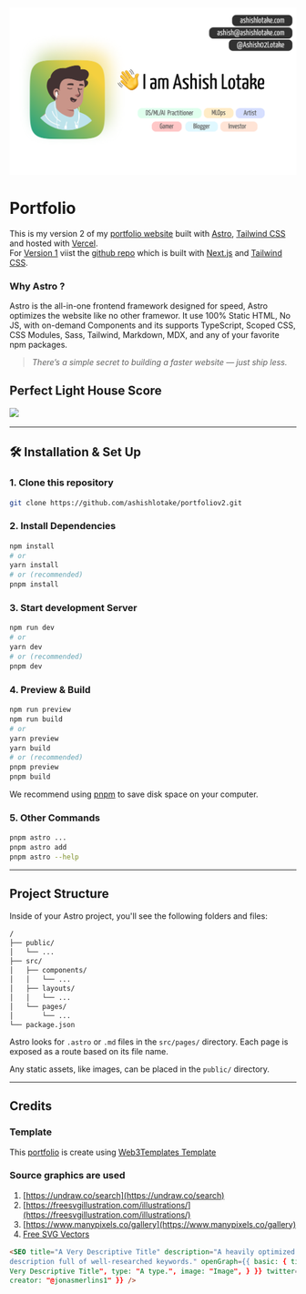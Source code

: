 ![](public/opengraph.png)

# Portfolio

This is my version 2 of my <a href="https://ashishlotake.com/" target="_blank">portfolio website</a> built with <a href="https://https://astro.build/" target="_blank">Astro</a>, <a href="https://tailwindcss.com/" target="_blank">Tailwind CSS</a> and hosted with <a href="https://www.vercel.com/" target="_blank">Vercel</a>.<br>
For [Version 1](https://github.com/ashishlotake/ashishlotake.com) viist the [github repo](https://github.com/ashishlotake/ashishlotake.com) which is </a> built with <a href="https://nextjs.org/" target="_blank">Next.js</a> and <a href="https://tailwindcss.com/" target="_blank">Tailwind CSS</a>.

### Why Astro ?

Astro is the all-in-one frontend framework designed for speed, Astro optimizes the website like no other framewor. It use 100% Static HTML, No JS, with on-demand Components and its supports TypeScript, Scoped CSS, CSS Modules, Sass, Tailwind, Markdown, MDX, and any of your favorite npm packages.

> _There’s a simple secret to building a faster website — just ship less._

## Perfect Light House Score

![](score.gif)

---

## 🛠 Installation & Set Up

### 1. Clone this repository

```bash
git clone https://github.com/ashishlotake/portfoliov2.git
```

### 2. Install Dependencies

```bash
npm install
# or
yarn install
# or (recommended)
pnpm install
```

### 3. Start development Server

```bash
npm run dev
# or
yarn dev
# or (recommended)
pnpm dev
```

### 4. Preview & Build

```bash
npm run preview
npm run build
# or
yarn preview
yarn build
# or (recommended)
pnpm preview
pnpm build
```

We recommend using [pnpm](https://pnpm.io/) to save disk space on your computer.

### 5. Other Commands

```bash
pnpm astro ...
pnpm astro add
pnpm astro --help
```

---

## Project Structure

Inside of your Astro project, you'll see the following folders and files:

```
/
├── public/
│   └── ...
├── src/
│   ├── components/
│   │   └── ...
│   ├── layouts/
│   │   └── ...
│   └── pages/
│       └── ...
└── package.json
```

Astro looks for `.astro` or `.md` files in the `src/pages/` directory. Each page is exposed as a route based on its file name.

Any static assets, like images, can be placed in the `public/` directory.

---

## Credits

### Template

This [portfolio](https://ashishlotake.com) is create using [Web3Templates Template](https://github.com/surjithctly/astroship)

### Source graphics are used

1. [https://undraw.co/search](https://undraw.co/search)
2. [https://freesvgillustration.com/illustrations/](https://freesvgillustration.com/illustrations/)
3. [https://www.manypixels.co/gallery](https://www.manypixels.co/gallery)
4. [Free SVG Vectors](https://bloggingwizard.com/free-vector-illustrations/)

```html
<SEO title="A Very Descriptive Title" description="A heavily optimized
description full of well-researched keywords." openGraph={{ basic: { title: "A
Very Descriptive Title", type: "A type.", image: "Image", } }} twitter={{
creator: "@jonasmerlins1" }} />
```
